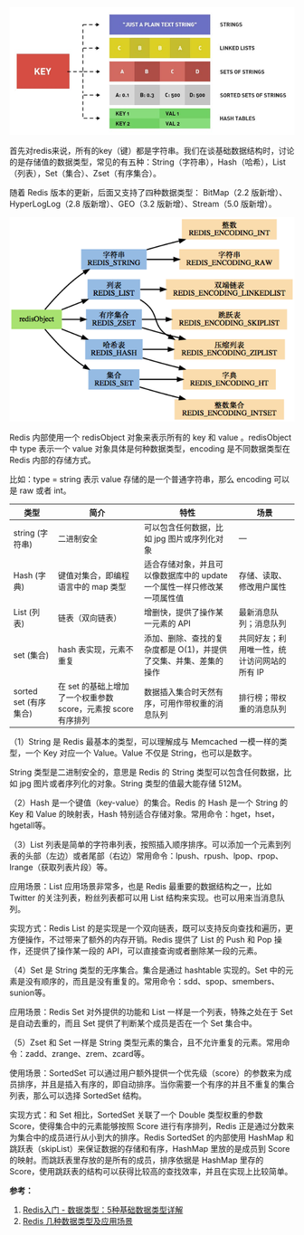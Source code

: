 
![](assets/Redis数据类型/redis基本类型.jpeg)

首先对redis来说，所有的key（键）都是字符串。我们在谈基础数据结构时，讨论的是存储值的数据类型，常见的有五种：String（字符串），Hash（哈希），List（列表），Set（集合）、Zset（有序集合）。 

随着 Redis 版本的更新，后面又支持了四种数据类型： BitMap（2.2 版新增）、HyperLogLog（2.8 版新增）、GEO（3.2 版新增）、Stream（5.0 版新增）。

![](assets/Redis数据类型/redis数据类型与存储方式对应关系.png)

Redis 内部使用一个 redisObject 对象来表示所有的 key 和 value 。redisObject 中 type 表示一个 value 对象具体是何种数据类型，encoding 是不同数据类型在 Redis 内部的存储方式。

比如：type = string 表示 value 存储的是一个普通字符串，那么 encoding 可以是 raw 或者 int。

| 类型                | 简介                                       | 特性                                       | 场景                      |
| ----------------- | ---------------------------------------- | ---------------------------------------- | ----------------------- |
| string (字符串)      | 二进制安全                                    | 可以包含任何数据，比如 jpg 图片或序列化对象                 | —                       |
| Hash (字典)         | 键值对集合，即编程语言中的 map 类型                     | 适合存储对象，并且可以像数据库中的 update 一个属性一样只修改某一项属性值 | 存储、读取、修改用户属性            |
| List (列表)         | 链表（双向链表）                                 | 增删快，提供了操作某一元素的 API                       | 最新消息队列；消息队列             |
| set (集合)          | hash 表实现，元素不重复                           | 添加、删除、查找的复杂度都是 O(1)，并提供了交集、并集、差集的操作      | 共同好友；利用唯一性，统计访问网站的所有 IP |
| sorted set (有序集合) | 在 set 的基础上增加了一个权重参数 score，元素按 score 有序排列 | 数据插入集合时天然有序，可用作带权重的消息队列                  | 排行榜；带权重的消息队列            |

（1）String 是 Redis 最基本的类型，可以理解成与 Memcached 一模一样的类型，一个 Key 对应一个 Value。Value 不仅是 String，也可以是数字。

String 类型是二进制安全的，意思是 Redis 的 String 类型可以包含任何数据，比如 jpg 图片或者序列化的对象。String 类型的值最大能存储 512M。

（2）Hash 是一个键值（key-value）的集合。Redis 的 Hash 是一个 String 的 Key 和 Value 的映射表，Hash 特别适合存储对象。常用命令：hget，hset，hgetall等。

（3）List 列表是简单的字符串列表，按照插入顺序排序。可以添加一个元素到列表的头部（左边）或者尾部（右边）常用命令：lpush、rpush、lpop、rpop、lrange（获取列表片段）等。

应用场景：List 应用场景非常多，也是 Redis 最重要的数据结构之一，比如 Twitter 的关注列表，粉丝列表都可以用 List 结构来实现。也可以用来当消息队列。

实现方式：Redis List 的是实现是一个双向链表，既可以支持反向查找和遍历，更方便操作，不过带来了额外的内存开销。Redis 提供了 List 的 Push 和 Pop 操作，还提供了操作某一段的 API，可以直接查询或者删除某一段的元素。

（4）Set 是 String 类型的无序集合。集合是通过 hashtable 实现的。Set 中的元素是没有顺序的，而且是没有重复的。常用命令：sdd、spop、smembers、sunion等。

应用场景：Redis Set 对外提供的功能和 List 一样是一个列表，特殊之处在于 Set 是自动去重的，而且 Set 提供了判断某个成员是否在一个 Set 集合中。

（5）Zset 和 Set 一样是 String 类型元素的集合，且不允许重复的元素。常用命令：zadd、zrange、zrem、zcard等。

使用场景：SortedSet 可以通过用户额外提供一个优先级（score）的参数来为成员排序，并且是插入有序的，即自动排序。当你需要一个有序的并且不重复的集合列表，那么可以选择 SortedSet 结构。

实现方式：和 Set 相比，SortedSet 关联了一个 Double 类型权重的参数 Score，使得集合中的元素能够按照 Score 进行有序排列，Redis 正是通过分数来为集合中的成员进行从小到大的排序。Redis SortedSet 的内部使用 HashMap 和跳跃表（skipList）来保证数据的存储和有序，HashMap 里放的是成员到 Score 的映射。而跳跃表里存放的是所有的成员，排序依据是 HashMap 里存的 Score，使用跳跃表的结构可以获得比较高的查找效率，并且在实现上比较简单。

**参考：**

1. [Redis入门 - 数据类型：5种基础数据类型详解](https://pdai.tech/md/db/nosql-redis/db-redis-data-types.html)
2. [Redis 几种数据类型及应用场景](https://juejin.cn/post/6844903951502934030)
